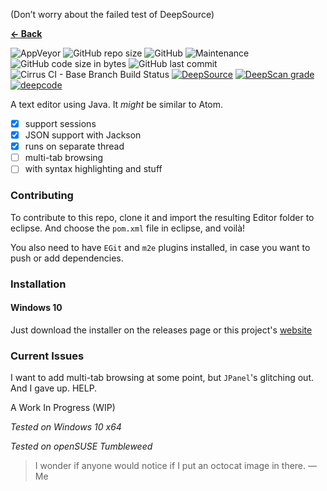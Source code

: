 (Don’t worry about the failed test of DeepSource)

<b><a href="https://terabytetb.github.io">&#8592; Back</a></b>

![AppVeyor](https://img.shields.io/appveyor/build/TerabyteTB/Whirlpool)
![GitHub repo size](https://img.shields.io/github/repo-size/TerabyteTB/WhirlpoolEditor)
![GitHub](https://img.shields.io/github/license/TerabyteTB/WhirlpoolEditor)
![Maintenance](https://img.shields.io/maintenance/yes/2021)
![GitHub code size in bytes](https://img.shields.io/github/languages/code-size/TerabyteTB/TextEditor)
![GitHub last commit](https://img.shields.io/github/last-commit/TerabyteTB/WhirlpoolEditor)
![Cirrus CI - Base Branch Build Status](https://img.shields.io/cirrus/github/TerabyteTB/WhirlpoolEditor?color=cyan&label=CirrusCI%20build)
[![DeepSource](https://deepsource.io/gh/TerabyteTB/WhirlpoolEditor.svg/?label=active+issues&show_trend=true)](https://deepsource.io/gh/TerabyteTB/WhirlpoolEditor/?ref=repository-badge)
[![DeepScan grade](https://deepscan.io/api/teams/13347/projects/16353/branches/348738/badge/grade.svg)](https://deepscan.io/dashboard#view=project&tid=13347&pid=16353&bid=348738)
[![deepcode](https://www.deepcode.ai/api/gh/badge?key=eyJhbGciOiJIUzI1NiIsInR5cCI6IkpXVCJ9.eyJwbGF0Zm9ybTEiOiJnaCIsIm93bmVyMSI6IlRlcmFieXRlVEIiLCJyZXBvMSI6IldoaXJscG9vbEVkaXRvciIsImluY2x1ZGVMaW50IjpmYWxzZSwiYXV0aG9ySWQiOjI4NDI3LCJpYXQiOjE2MTYyNTg3Mjl9.DHneQZ3ArCV81F7eYmM7_IQkuXcsXbUUM7apJ7gEVXw)](https://www.deepcode.ai/app/gh/TerabyteTB/WhirlpoolEditor/_/dashboard?utm_content=gh%2FTerabyteTB%2FWhirlpoolEditor)

A text editor using Java. It *might* be similar to Atom.

- [x] support sessions
- [x] JSON support with Jackson
- [x] runs on separate thread
- [ ] multi-tab browsing
- [ ] with syntax highlighting and stuff

### Contributing
To contribute to this repo, clone it and import the resulting Editor folder to eclipse. And choose the ```pom.xml``` file in eclipse, and voil&agrave;!

You also need to have ```EGit``` and ```m2e``` plugins installed, in case you want to push or add dependencies.

### Installation
#### Windows 10
Just download the installer on the releases page or this project's [website](https://terabytetb.github.io/whirlpooleditor)

### Current Issues

I want to add multi-tab browsing at some point, but ```JPanel```'s glitching out. And I gave up. HELP. 

A Work In Progress (WIP)

*Tested on Windows 10 x64*

*Tested on openSUSE Tumbleweed*

> I wonder if anyone would notice if I put an octocat image in there.
> &mdash; Me
 
